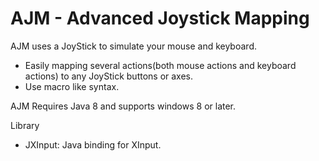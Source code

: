 # AJM - Advanced Joystick Mapping
AJM uses a JoyStick to simulate your mouse and keyboard.

- Easily mapping several actions(both mouse actions and keyboard actions) to any JoyStick buttons or axes.
- Use macro like syntax.

AJM Requires Java 8 and supports windows 8 or later.

Library
- JXInput: Java binding for XInput.
